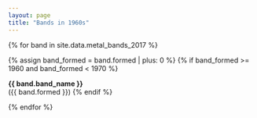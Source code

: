 ```yaml
---
layout: page
title: "Bands in 1960s"
---
```


{% for band in site.data.metal_bands_2017 %}

{% assign band_formed = band.formed | plus: 0 %}
{% if band_formed >= 1960 and band_formed < 1970 %}

**{{  band.band_name  }}**<br>({{ band.formed }})
{% endif %}  

{% endfor %}